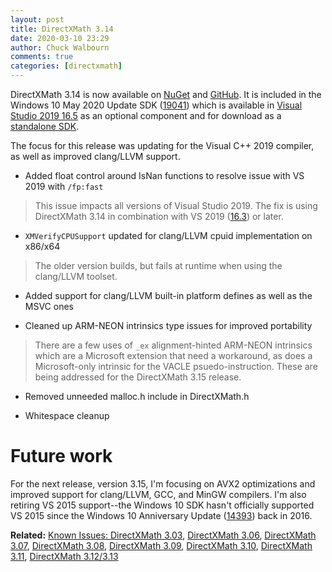 ```yaml
---
layout: post
title: DirectXMath 3.14
date: 2020-03-10 23:29
author: Chuck Walbourn
comments: true
categories: [directxmath]
---
```


DirectXMath 3.14 is now available on [NuGet](https://www.nuget.org/packages/directxmath/2019.8.23.1) and [GitHub](https://github.com/microsoft/DirectXMath/releases/tag/aug2019). It is included in the Windows 10 May 2020 Update SDK ([19041](https://blogs.windows.com/windowsdeveloper/2020/05/12/start-developing-on-windows-10-version-2004-today/)) which is available in [Visual Studio 2019 16.5](https://walbourn.github.io/vs-2019-update-5/) as an optional component and for download as a [standalone SDK](https://developer.microsoft.com/en-US/windows/downloads/windows-10-sdk/).
<!--more-->

The focus for this release was updating for the Visual C++ 2019 compiler, as well as improved clang/LLVM support.

* Added float control around IsNan functions to resolve issue with VS 2019 with ``/fp:fast``

> This issue impacts all versions of Visual Studio 2019. The fix is using DirectXMath 3.14 in combination with VS 2019 ([16.3](https://walbourn.github.io/vs-2019-update-3/)) or later.

* ``XMVerifyCPUSupport`` updated for clang/LLVM cpuid implementation on x86/x64

> The older version builds, but fails at runtime when using the clang/LLVM toolset.

* Added support for clang/LLVM built-in platform defines as well as the MSVC ones

* Cleaned up ARM-NEON intrinsics type issues for improved portability

> There are a few uses of ``_ex`` alignment-hinted ARM-NEON intrinsics which are a Microsoft extension that need a workaround, as does a Microsoft-only intrinsic for the VACLE psuedo-instruction. These are being addressed for the DirectXMath 3.15 release.

* Removed unneeded malloc.h include in DirectXMath.h

* Whitespace cleanup

# Future work

For the next release, version 3.15, I'm focusing on AVX2 optimizations and improved support for clang/LLVM, GCC, and MinGW compilers. I'm also retiring VS 2015 support--the Windows 10 SDK hasn't officially supported VS 2015 since the Windows 10 Anniversary Update ([14393](https://walbourn.github.io/windows-10-anniversary-update-sdk/)) back in 2016.

<b>Related:</b> <a href="https://walbourn.github.io/known-issues-directxmath-3-03/">Known Issues: DirectXMath 3.03</a>, <a href="https://walbourn.github.io/directxmath-3-06/">DirectXMath 3.06</a>, <a href="https://walbourn.github.io/directxmath-3-07/">DirectXMath 3.07</a>, <a href="https://walbourn.github.io/directxmath-3-08/">DirectXMath 3.08</a>, <a href="https://walbourn.github.io/directxmath-3-09/">DirectXMath 3.09</a>, <a href="https://walbourn.github.io/directxmath-3-10/">DirectXMath 3.10</a>, <a href="https://walbourn.github.io/directxmath-3-11/">DirectXMath 3.11</a>, <a href="https://walbourn.github.io/directxmath-3-13/">DirectXMath 3.12/3.13</a>
